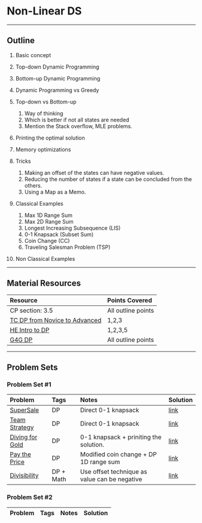# Non-Linear DS
---
## Outline
1. Basic concept
	 
2. Top-down Dynamic Programming
	 
3. Bottom-up Dynamic Programming

4. Dynamic Programming vs Greedy

5. Top-down vs Bottom-up
   1. Way of thinking
   2. Which is better if not all states are needed
   3. Mention the Stack overflow, MLE problems.

6. Printing the optimal solution

7. Memory optimizations

8. Tricks
   1. Making an offset of the states can have negative values.
   2. Reducing the number of states if a state can be concluded from the others.
   3. Using a Map as a Memo.
   
9. Classical Examples
	1. Max 1D Range Sum
	2. Max 2D Range Sum
	3. Longest Increasing Subsequence (LIS)
	4. 0-1 Knapsack (Subset Sum)
	5. Coin Change (CC) 
	6. Traveling Salesman Problem (TSP)

10. Non Classical Examples
	
---
## Material Resources
| Resource                  | Points Covered                  |
|:------------------------- |:--------------------------------|
|CP section: 3.5            | All outline points           |
|[TC DP from Novice to Advanced](https://www.topcoder.com/community/data-science/data-science-tutorials/dynamic-programming-from-novice-to-advanced/)            | 1,2,3        |
|[HE Intro to DP](https://www.hackerearth.com/practice/algorithms/dynamic-programming/introduction-to-dynamic-programming-1/tutorial/)            | 1,2,3,5        |
|[G4G DP](https://www.geeksforgeeks.org/dynamic-programming/)            | All outline points          |

---
## Problem Sets
### Problem Set #1

| Problem        | Tags          | Notes  | Solution |
|:------------- |:-------------|:-----|:--------|
|[SuperSale](https://uva.onlinejudge.org/index.php?option=onlinejudge&page=show_problem&problem=1071)| DP | Direct 0-1 knapsack|[link](https://ideone.com/NfpxhW)|
|[Team Strategy](https://uva.onlinejudge.org/index.php?option=com_onlinejudge&Itemid=8&page=show_problem&problem=2316)| DP | Direct 0-1 knapsack|[link](https://github.com/AhmadElsagheer/UVa-Solutions/blob/master/v113/TermStrategy_UVa11341.java)|
|[Diving for Gold](https://uva.onlinejudge.org/index.php?option=com_onlinejudge&Itemid=8&category=652&page=show_problem&problem=931)| DP | 0-1 knapsack + priniting the solution.|[link](https://github.com/omaryasser/UVA/blob/master/990%20-%20Diving%20for%20Gold.java)|
|[Pay the Price](https://uva.onlinejudge.org/index.php?option=onlinejudge&page=show_problem&problem=1254)| DP | Modified coin change + DP 1D range sum|[link](https://github.com/AhmadElsagheer/UVa-Solutions/blob/master/v103/PayThePrice_UVa10313.java)|
|[Divisibility](https://uva.onlinejudge.org/index.php?option=com_onlinejudge&Itemid=8&page=show_problem&problem=977)| DP + Math | Use offset technique as value can be negative|[link](https://github.com/AhmadElsagheer/UVa-Solutions/blob/master/v100/Divisibility_UVa10036.java)|

### Problem Set #2

| Problem        | Tags          | Notes  | Solution |
|:------------- |:-------------|:-----|:--------|

